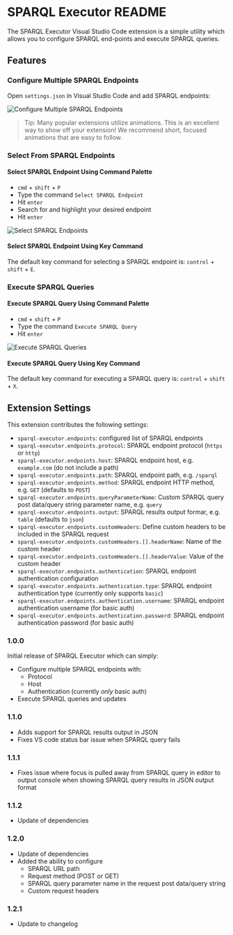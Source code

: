 # SPARQL Executor README

The SPARQL Executor Visual Studio Code extension is a simple utility which allows you to configure SPARQL end-points and execute SPARQL queries.

## Features

### Configure Multiple SPARQL Endpoints

Open `settings.json` in Visual Studio Code and add SPARQL endpoints:

![Configure Multiple SPARQL Endpoints](images/configure-multiple-sparql-endpoints.png)

> Tip: Many popular extensions utilize animations. This is an excellent way to show off your extension! We recommend short, focused animations that are easy to follow.

### Select From SPARQL Endpoints

#### Select SPARQL Endpoint Using Command Palette

- `cmd` + `shift` + `P`
- Type the command `Select SPARQL Endpoint`
- Hit `enter`
- Search for and highlight your desired endpoint
- Hit `enter`

![Select SPARQL Endpoints](images/select-sparql-endpoint.gif)

#### Select SPARQL Endpoint Using Key Command

The default key command for selecting a SPARQL endpoint is: `control` + `shift` + `E`.

### Execute SPARQL Queries

#### Execute SPARQL Query Using Command Palette

- `cmd` + `shift` + `P`
- Type the command `Execute SPARQL Query`
- Hit `enter`

![Execute SPARQL Queries](images/execute-sparql-query.gif)

#### Execute SPARQL Query Using Key Command

The default key command for executing a SPARQL query is: `control` + `shift` + `X`.

## Extension Settings

This extension contributes the following settings:

- `sparql-executor.endpoints`: configured list of SPARQL endpoints
- `sparql-executor.endpoints.protocol`: SPARQL endpoint protocol (`https` or `http`)
- `sparql-executor.endpoints.host`: SPARQL endpoint host, e.g. `example.com` (do not include a path)
- `sparql-executor.endpoints.path`: SPARQL endpoint path, e.g. `/sparql`
- `sparql-executor.endpoints.method`: SPARQL endpoint HTTP method, e.g. `GET` (defaults to `POST`)
- `sparql-executor.endpoints.queryParameterName`: Custom SPARQL query post data/query string parameter name, e.g. `query`
- `sparql-executor.endpoints.output`: SPARQL results output formar, e.g. `table` (defaults to `json`)
- `sparql-executor.endpoints.customHeaders`: Define custom headers to be included in the SPARQL request
- `sparql-executor.endpoints.customHeaders.[].headerName`: Name of the custom header
- `sparql-executor.endpoints.customHeaders.[].headerValue`: Value of the custom header
- `sparql-executor.endpoints.authentication`: SPARQL endpoint authentication configuration
- `sparql-executor.endpoints.authentication.type`: SPARQL endpoint authentication type (currently only supports `basic`)
- `sparql-executor.endpoints.authentication.username`: SPARQL endpoint authentication username (for basic auth)
- `sparql-executor.endpoints.authentication.password`: SPARQL endpoint authentication password (for basic auth)

### 1.0.0

Initial release of SPARQL Executor which can simply:

- Configure multiple SPARQL endpoints with:
  - Protocol
  - Host
  - Authentication (currently _only_ basic auth)
- Execute SPARQL queries and updates

### 1.1.0

- Adds support for SPARQL results output in JSON
- Fixes VS code status bar issue when SPARQL query fails

### 1.1.1

- Fixes issue where focus is pulled away from SPARQL query in editor to output console when showing SPARQL query results in JSON output format

### 1.1.2

- Update of dependencies

### 1.2.0

- Update of dependencies
- Added the ability to configure
  - SPARQL URL path
  - Request method (POST or GET)
  - SPARQL query parameter name in the request post data/query string
  - Custom request headers

### 1.2.1

- Update to changelog
